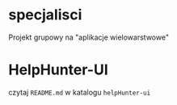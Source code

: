 # specjalisci
Projekt grupowy na "aplikacje wielowarstwowe"

# HelpHunter-UI
czytaj `README.md` w katalogu `helpHunter-ui`
